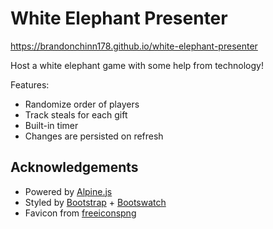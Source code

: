 # White Elephant Presenter

https://brandonchinn178.github.io/white-elephant-presenter

Host a white elephant game with some help from technology!

Features:
* Randomize order of players
* Track steals for each gift
* Built-in timer
* Changes are persisted on refresh

## Acknowledgements

* Powered by [Alpine.js](https://alpinejs.dev/)
* Styled by [Bootstrap](https://getbootstrap.com/) + [Bootswatch](https://bootswatch.com/)
* Favicon from [freeiconspng](https://www.freeiconspng.com/img/11579)
